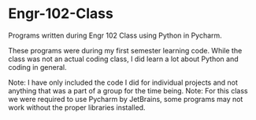 # Engr-102-Class
Programs written during Engr 102 Class using Python in Pycharm.

These programs were during my first semester learning code. While the class was not an actual coding class,
I did learn a lot about Python and coding in general.

Note: I have only included the code I did for individual projects and not anything that was a part of a group for the time being.
Note: For this class we were required to use Pycharm by JetBrains, some programs may not work without the proper libraries installed.
